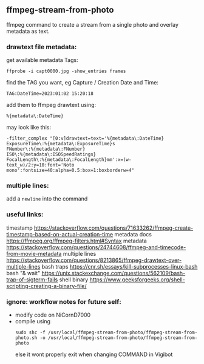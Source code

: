 ## ffmpeg-stream-from-photo

ffmpeg command to create a stream from a single photo and overlay metadata as text.

### drawtext file metadata:
get available metadata Tags:
```
ffprobe -i capt0000.jpg -show_entries frames
```
find the TAG you want, eg Capture / Creation Date and Time:
```
TAG:DateTime=2023:01:02 15:20:18
```
add them to ffmpeg drawtext using:
```
%{metadata\:DateTime}
```
may look like this:
```
-filter_complex "[0:v]drawtext=text='%{metadata\:DateTime}
ExposureTime\:%{metadata\:ExposureTime}s
FNumber\:%{metadata\:FNumber}
ISO\:%{metadata\:ISOSpeedRatings}
FocalLength\:%{metadata\:FocalLength}mm':x=(w-text_w)/2:y=10:font='Noto mono':fontsize=40:alpha=0.5:box=1:boxborderw=4"
```
### multiple lines:
add a `newline` into the command

### useful links:
timestamp https://stackoverflow.com/questions/71633262/ffmpeg-create-timestamp-based-on-actual-creation-time
metadata docs https://ffmpeg.org/ffmpeg-filters.html#Syntax
metadata https://stackoverflow.com/questions/24744608/ffmpeg-and-timecode-from-movie-metadata
multiple lines https://stackoverflow.com/questions/8213865/ffmpeg-drawtext-over-multiple-lines
bash traps https://cnr.sh/essays/kill-subprocesses-linux-bash
bash "& wait" https://unix.stackexchange.com/questions/562109/bash-trap-of-sigterm-fails
shell binary https://www.geeksforgeeks.org/shell-scripting-creating-a-binary-file/

### ignore: workflow notes for future self:
- modify code on NiCornD7000
- compile using 
  ```
  sudo shc -f /usr/local/ffmpeg-stream-from-photo/ffmpeg-stream-from-photo.sh -o /usr/local/ffmpeg-stream-from-photo/ffmpeg-stream-from-photo
  ```
  else it wont properly exit when changing COMMAND in Vigibot

